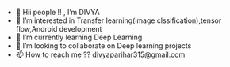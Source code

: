 - 👋 Hii people !! , I’m DIVYA
- 👀 I’m interested in Transfer learning(image clssification),tensor flow,Android development
- 🌱 I’m currently learning Deep Learning 
- 💞️ I’m looking to collaborate on Deep learning projects
- 📫 How to reach me ??  divyaparihar315@gmail.com

<!---
Di12-23/Di12-23 is a ✨ special ✨ repository because its `README.md` (this file) appears on your GitHub profile.
You can click the Preview link to take a look at your changes.
--->
